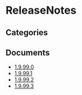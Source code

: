 # ReleaseNotes

## Categories


## Documents
- [1.9.99.0](1.9.99.0.md)
- [1.9.99.1](1.9.99.1.md)
- [1.9.99.2](1.9.99.2.md)
- [1.9.99.3](1.9.99.3.md)